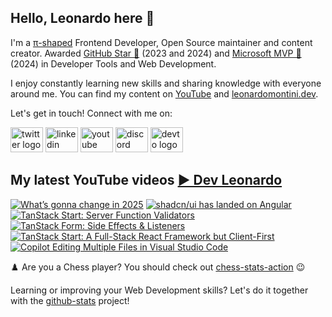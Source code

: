 ## Hello, Leonardo here 👋

I'm a [π-shaped](https://youtu.be/Dje_jaiMnYg) Frontend Developer, Open Source maintainer and content creator. Awarded [GitHub Star 🌟](https://stars.github.com/profiles/Balastrong/) (2023 and 2024) and [Microsoft MVP 🔷](https://mvp.microsoft.com/en-US/mvp/profile/51d820c5-949f-4961-aec5-09e34035cb24) (2024) in Developer Tools and Web Development.

I enjoy constantly learning new skills and sharing knowledge with everyone around me. You can find my content on [YouTube](https://www.youtube.com/c/DevLeonardo?sub_confirmation=1) and [leonardomontini.dev](https://leonardomontini.dev).

Let's get in touch! Connect with me on:

<div align="left">
  <a href="https://twitter.com/Balastrong" target="_blank"><img src="https://raw.githubusercontent.com/maurodesouza/profile-readme-generator/master/src/assets/icons/social/twitter/default.svg" width="52" height="40" alt="twitter logo" /></a>
  <a href="https://www.linkedin.com/in/leonardo-montini/" target="_blank"><img src="https://raw.githubusercontent.com/maurodesouza/profile-readme-generator/master/src/assets/icons/social/linkedin/default.svg" width="52" height="40" alt="linkedin logo" /></a>
  <a href="https://www.youtube.com/c/DevLeonardo?sub_confirmation=1" target="_blank"><img src="https://raw.githubusercontent.com/maurodesouza/profile-readme-generator/master/src/assets/icons/social/youtube/default.svg" width="52" height="40" alt="youtube logo" /></a>
  <a href="https://discord.gg/bqwyEa6We6" target="_blank"><img src="https://raw.githubusercontent.com/maurodesouza/profile-readme-generator/master/src/assets/icons/social/discord/default.svg" width="52" height="40" alt="discord logo" /></a>
  <a href="https://dev.to/balastrong" target="_blank"><img src="https://raw.githubusercontent.com/maurodesouza/profile-readme-generator/master/src/assets/icons/social/devto/default.svg" width="52" height="40" alt="devto logo" /></a>
</div>

## My latest YouTube videos [▶️ Dev Leonardo](https://www.youtube.com/@DevLeonardo?sub_confirmation=1)

<!-- BEGIN YOUTUBE-CARDS -->
[![What’s gonna change in 2025](https://ytcards.demolab.com/?id=c0FuF3NJWBc&title=What%E2%80%99s+gonna+change+in+2025&lang=en&timestamp=1736164855&background_color=%230d1117&title_color=%23ffffff&stats_color=%23dedede&max_title_lines=1&width=250&border_radius=5&duration=332 "What’s gonna change in 2025")](https://www.youtube.com/watch?v=c0FuF3NJWBc)
[![shadcn/ui has landed on Angular](https://ytcards.demolab.com/?id=w-KmBscHaiI&title=shadcn%2Fui+has+landed+on+Angular&lang=en&timestamp=1734350476&background_color=%230d1117&title_color=%23ffffff&stats_color=%23dedede&max_title_lines=1&width=250&border_radius=5&duration=302 "shadcn/ui has landed on Angular")](https://www.youtube.com/watch?v=w-KmBscHaiI)
[![TanStack Start: Server Function Validators](https://ytcards.demolab.com/?id=pARSOmKcQ-c&title=TanStack+Start%3A+Server+Function+Validators&lang=en&timestamp=1733832070&background_color=%230d1117&title_color=%23ffffff&stats_color=%23dedede&max_title_lines=1&width=250&border_radius=5&duration=295 "TanStack Start: Server Function Validators")](https://www.youtube.com/watch?v=pARSOmKcQ-c)
[![TanStack Form: Side Effects & Listeners](https://ytcards.demolab.com/?id=A-w2IG7DAso&title=TanStack+Form%3A+Side+Effects+%26+Listeners&lang=en&timestamp=1732777211&background_color=%230d1117&title_color=%23ffffff&stats_color=%23dedede&max_title_lines=1&width=250&border_radius=5&duration=350 "TanStack Form: Side Effects & Listeners")](https://www.youtube.com/watch?v=A-w2IG7DAso)
[![TanStack Start: A Full-Stack React Framework but Client-First](https://ytcards.demolab.com/?id=PUf8DzCvrdc&title=TanStack+Start%3A+A+Full-Stack+React+Framework+but+Client-First&lang=en&timestamp=1732114833&background_color=%230d1117&title_color=%23ffffff&stats_color=%23dedede&max_title_lines=1&width=250&border_radius=5&duration=644 "TanStack Start: A Full-Stack React Framework but Client-First")](https://www.youtube.com/watch?v=PUf8DzCvrdc)
[![Copilot Editing Multiple Files in Visual Studio Code](https://ytcards.demolab.com/?id=lh5Wj6QhbbU&title=Copilot+Editing+Multiple+Files+in+Visual+Studio+Code&lang=en&timestamp=1731931262&background_color=%230d1117&title_color=%23ffffff&stats_color=%23dedede&max_title_lines=1&width=250&border_radius=5&duration=317 "Copilot Editing Multiple Files in Visual Studio Code")](https://www.youtube.com/watch?v=lh5Wj6QhbbU)
<!-- END YOUTUBE-CARDS -->

♟️ Are you a Chess player? You should check out [chess-stats-action](https://github.com/Balastrong/chess-stats-action) 😉

Learning or improving your Web Development skills? Let's do it together with the [github-stats](https://github.com/Balastrong/github-stats) project!
